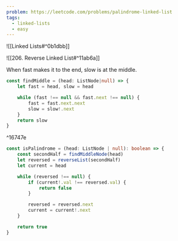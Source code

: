```yaml
---
problem: https://leetcode.com/problems/palindrome-linked-list
tags:
  - linked-lists
  - easy
---
```


![[Linked Lists#^0b1dbb]]


![[206. Reverse Linked List#^11ab6a]]

When fast makes it to the end, slow is at the middle.

```ts
const findMiddle = (head: ListNode|null) => {
    let fast = head, slow = head

    while (fast !== null && fast.next !== null) {
        fast = fast.next.next
        slow = slow!.next
    }
    return slow
}
```

^16747e

```ts
const isPalindrome = (head: ListNode | null): boolean => {
    const secondHalf = findMiddleNode(head)
    let reversed = reverseList(secondHalf)
    let current = head

    while (reversed !== null) {
        if (current!.val !== reversed.val) {
            return false
        }

        reversed = reversed.next
        current = current!.next
    }

    return true
}
```